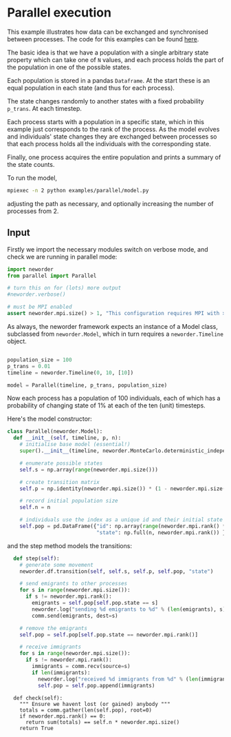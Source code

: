 # Parallel execution

This example illustrates how data can be exchanged and synchronised between processes. The code for this examples can be found [here](https://github.com/virgesmith/neworder/tree/master/examples/parallel).

The basic idea is that we have a population with a single arbitrary state property which can take one of `N` values, and each process holds the part of the population in one of the possible states.

Each population is stored in a pandas `Dataframe`. At the start these is an equal population in each state (and thus for each process).

The state changes randomly to another states with a fixed probability `p_trans`. At each timestep.

Each process starts with a population in a specific state, which in this example just corresponds to the rank of the process.  As the model evolves and individuals' state changes they are exchanged between processes so that each process holds all the individuals with the corresponding state.

Finally, one process acquires the entire population and prints a summary of the state counts.

To run the model,

```bash
mpiexec -n 2 python examples/parallel/model.py
```

adjusting the path as necessary, and optionally increasing the number of processes from 2.

## Input

Firstly we import the necessary modules switch on verbose mode, and check we are running in parallel mode:

```python
import neworder
from parallel import Parallel

# turn this on for (lots) more output
#neworder.verbose()

# must be MPI enabled
assert neworder.mpi.size() > 1, "This configuration requires MPI with >1 process"
```

As always, the neworder framework expects an instance of a Model class, subclassed from `neworder.Model`, which in turn requires a `neworder.Timeline` object.

```python

population_size = 100
p_trans = 0.01
timeline = neworder.Timeline(0, 10, [10])

model = Parallel(timeline, p_trans, population_size)
```

Now each process has a population of 100 individuals, each of which has a probability of changing state of 1% at each of the ten (unit) timesteps.

Here's the model constructor:

```python
class Parallel(neworder.Model):
  def __init__(self, timeline, p, n):
    # initialise base model (essential!)
    super().__init__(timeline, neworder.MonteCarlo.deterministic_independent_seed)

    # enumerate possible states
    self.s = np.array(range(neworder.mpi.size()))

    # create transition matrix
    self.p = np.identity(neworder.mpi.size()) * (1 - neworder.mpi.size() * p) + p

    # record initial population size
    self.n = n

    # individuals use the index as a unique id and their initial state is the MPI rank
    self.pop = pd.DataFrame({"id": np.array(range(neworder.mpi.rank() * n, (neworder.mpi.rank() + 1) * n)),
                             "state": np.full(n, neworder.mpi.rank()) }).set_index("id")
```

and the step method models the transitions:

```python
  def step(self):
    # generate some movement
    neworder.df.transition(self, self.s, self.p, self.pop, "state")

    # send emigrants to other processes
    for s in range(neworder.mpi.size()):
      if s != neworder.mpi.rank():
        emigrants = self.pop[self.pop.state == s]
        neworder.log("sending %d emigrants to %d" % (len(emigrants), s))
        comm.send(emigrants, dest=s)

    # remove the emigrants
    self.pop = self.pop[self.pop.state == neworder.mpi.rank()]

    # receive immigrants
    for s in range(neworder.mpi.size()):
      if s != neworder.mpi.rank():
        immigrants = comm.recv(source=s)
        if len(immigrants):
          neworder.log("received %d immigrants from %d" % (len(immigrants), s))
          self.pop = self.pop.append(immigrants)

```


```
  def check(self):
    """ Ensure we havent lost (or gained) anybody """
    totals = comm.gather(len(self.pop), root=0)
    if neworder.mpi.rank() == 0:
      return sum(totals) == self.n * neworder.mpi.size()
    return True

```